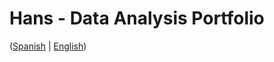 # Hans - Data Analysis Portfolio 
([Spanish](https://github.com/HansAllTech/Hans_Data_Analysis_Portfolio/blob/main/Proyectos.md#tabla-de-contenido-es--en) | [English](https://github.com/HansAllTech/Hans_Data_Analysis_Portfolio/blob/main/Projects.md#table-of-content-es--en))   
                              
                                                                                                                                                     
                                          
                                                            
                               
                    
                       
     
    
         
     
   
 
 
 
